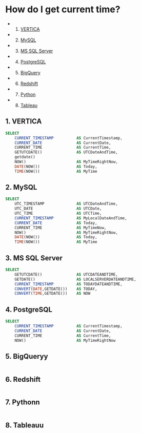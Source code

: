# How do I get current time?

<!-- vscode-markdown-toc -->
* 1. [VERTICA](#VERTICA)
* 2. [MySQL](#MySQL)
* 3. [MS SQL Server](#MSSQLServer)
* 4. [PostgreSQL](#PostgreSQL)
* 5. [BigQuery](#BigQuery)
* 6. [Redshift](#Redshift)
* 7. [Python](#Python)
* 8. [Tableau](#Tableau)

<!-- vscode-markdown-toc-config
	numbering=true
	autoSave=true
	/vscode-markdown-toc-config -->
<!-- /vscode-markdown-toc -->


##  1. <a name='VERTICA'></a>VERTICA
```sql
SELECT 
    CURRENT_TIMESTAMP          AS CurrentTimestamp,
    CURRENT_DATE               AS CurrentDate,
    CURRENT_TIME               AS CurrentTime,
    GETUTCDATE()               AS UTCDateAndTime,
    getdate()
    NOW()                      AS MyTimeRightNow,
    DATE(NOW())                AS Today,
    TIME(NOW())                AS MyTime
```

##  2. <a name='MySQL'></a>MySQL
```sql
SELECT
    UTC_TIMESTAMP              AS UTCDateAndTime,
    UTC_DATE                   AS UTCDate,
    UTC_TIME                   AS UTCTime,
    CURRENT_TIMESTAMP          AS MyLocalDateAndTime,
    CURRENT_DATE               AS Today,
    CURRENT_TIME               AS MyTimeNow,
    NOW()                      AS MyTimeRightNow,
    DATE(NOW())                AS Today,
    TIME(NOW())                AS MyTime
```


##  3. <a name='MSSQLServer'></a>MS SQL Server
```sql
SELECT
    GETUTCDATE()               AS UTCDATEANDTIME,
    GETDATE()                  AS LOCALSERVERDATEANDTIME,
    CURRENT_TIMESTAMP          AS TODAYDATEANDTIME,
    CONVERT(DATE,GETDATE())    AS TODAY, 
    CONVERT(TIME,GETDATE())    AS NOW 
```


##  4. <a name='PostgreSQL'></a>PostgreSQL
```sql
SELECT 
    CURRENT_TIMESTAMP          AS CurrentTimestamp,
    CURRENT_DATE               AS CurrentDate,
    CURRENT_TIME               AS CurrentTime,
    NOW()                      AS MyTimeRightNow
```

##  5. <a name='BigQuery'></a>BigQueryy
 ```sql
 ```

##  6. <a name='Redshift'></a>Redshift
```sql
```

##  7. <a name='Python'></a>Pythonn
 ```python
 ```

##  8. <a name='Tableau'></a>Tableauu
 ```
 ```